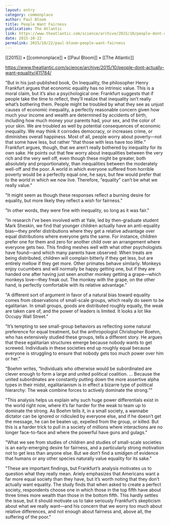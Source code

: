 ```yaml
---
layout: entry
category: commonplace
author: Paul Bloom
title: People Want Fairness
publication: The Atlantic
link: https://www.theatlantic.com/science/archive/2015/10/people-dont-actually-want-equality/411784/
date: 2015-10-22
permalink: 2015/10/22/paul-bloom-people-want-fairness
---
```


[[2015]] • [[commonplace]] • [[Paul Bloom]] • [[The Atlantic]]

https://www.theatlantic.com/science/archive/2015/10/people-dont-actually-want-equality/411784/

"But in his just-published book, On Inequality, the philosopher Henry Frankfurt argues that economic equality has no intrinsic value. This is a moral claim, but it’s also a psychological one: Frankfurt suggests that if people take the time to reflect, they’ll realize that inequality isn’t really what’s bothering them. People might be troubled by what they see as unjust causes of economic inequality, a perfectly reasonable concern given how much your income and wealth are determined by accidents of birth, including how much money your parents had, your sex, and the color of your skin. We are troubled as well by potential consequences of economic inequality. We may think it corrodes democracy, or increases crime, or diminishes overall happiness. Most of all, people worry about poverty—not that some have less, but rather “that those with less have too little.” Frankfurt argues, though, that we aren’t really bothered by inequality for its own sake. He points out that few worry about inequalities between the very rich and the very well off, even though these might be greater, both absolutely and proportionately, than inequalities between the moderately well-off and the poor. A world in which everyone suffered from horrible poverty would be a perfectly equal one, he says, but few would prefer that to the world in which we now live. Therefore, “equality” can’t be what we really value."

"It might seem as though these responses reflect a burning desire for equality, but more likely they reflect a wish for fairness."

"In other words, they were fine with inequality, so long as it was fair."

"In research I’ve been involved with at Yale, led by then-graduate student Mark Sheskin, we find that younger children actually have an anti-equality bias—they prefer distributions where they get a relative advantage over equal distributions where everyone gets the same. For instance, children prefer one for them and zero for another child over an arrangement where everyone gets two. This finding meshes well with what other psychologists have found—and which many parents have observed: When treats are being distributed, children will complain bitterly if they get less, but are entirely mellow if they get more. Other primates behave similarly. Monkeys enjoy cucumbers and will normally be happy getting one, but if they are handed one after having just seen another monkey getting a grape—which monkeys love—they freak out. The monkey with the grape, on the other hand, is perfectly comfortable with its relative advantage."

"A different sort of argument in favor of a natural bias toward equality comes from observations of small-scale groups, which really do seem to be egalitarian. In small groups, goods are distributed roughly equally, the weak are taken care of, and the power of leaders is limited. It looks a lot like Occupy Wall Street."

"It’s tempting to see small-group behaviors as reflecting some natural preference for equal treatment, but the anthropologist Christopher Boehm, who has extensively studied these groups, tells a different story. He argues that these egalitarian structures emerge because nobody wants to get screwed. Individuals in these societies end up roughly equal because everyone is struggling to ensure that nobody gets too much power over him or her."

"Boehm writes, “Individuals who otherwise would be subordinated are clever enough to form a large and united political coalition. ... Because the united subordinates are constantly putting down the more assertive alpha types in their midst, egalitarianism is in effect a bizarre type of political hierarchy: The weak combine forces to actively dominate the strong.”"

"This analysis helps us explain why such huge power differentials exist in the world right now, where it’s far harder for the weak to team up to dominate the strong. As Boehm tells it, in a small society, a wannabe dictator can be ignored or ridiculed by everyone else, and if he doesn’t get the message, he can be beaten up, expelled from the group, or killed. But this is a harder trick to pull in a society of millions where interactions are no longer face-to-face and where the powerful have guns and gulags."

"What we see from studies of children and studies of small-scale societies is an early-emerging desire for fairness, and a particularly strong motivation not to get less than anyone else. But we don’t find a smidgen of evidence that humans or any other species naturally value equality for its sake."

"These are important findings, but Frankfurt’s analysis motivates us to question what they really mean. Ariely emphasizes that Americans want a far more equal society than they have, but it’s worth noting that they don’t actually want equality. The study finds that when asked to create a perfect society, respondents choose one in which those in the top fifth have about three times more wealth than those in the bottom fifth. This hardly settles the issue, but it should motivate us to take seriously Frankfurt’s skepticism about what we really want—and his concern that we worry too much about relative differences, and not enough about fairness and, above all, the suffering of the poor."

